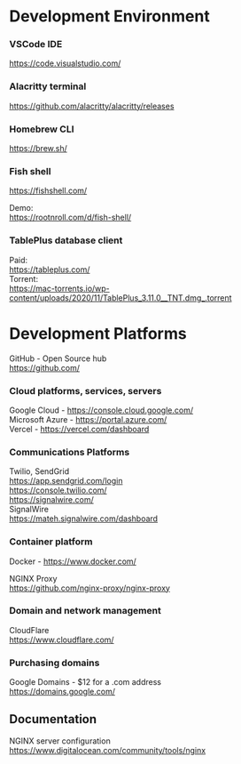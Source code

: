 # Development Environment

### VSCode IDE  
https://code.visualstudio.com/  

### Alacritty terminal  
https://github.com/alacritty/alacritty/releases  

### Homebrew CLI   
https://brew.sh/  

### Fish shell  
https://fishshell.com/  

Demo:  
https://rootnroll.com/d/fish-shell/  

### TablePlus database client  
Paid:  
https://tableplus.com/   
Torrent:  
https://mac-torrents.io/wp-content/uploads/2020/11/TablePlus_3.11.0__TNT.dmg_.torrent  


# Development Platforms  

GitHub - Open Source hub  
https://github.com/   

### Cloud platforms, services, servers  
Google Cloud - https://console.cloud.google.com/   
Microsoft Azure - https://portal.azure.com/   
Vercel - https://vercel.com/dashboard   

### Communications Platforms  
Twilio, SendGrid  
https://app.sendgrid.com/login   
https://console.twilio.com/   
https://signalwire.com/   
SignalWire  
https://mateh.signalwire.com/dashboard   

### Container platform  
Docker - https://www.docker.com/   

NGINX Proxy  
https://github.com/nginx-proxy/nginx-proxy  

### Domain and network management  
CloudFlare  
https://www.cloudflare.com/   

### Purchasing domains  
Google Domains - $12 for a .com address  
https://domains.google.com/   

## Documentation

NGINX server configuration  
https://www.digitalocean.com/community/tools/nginx  